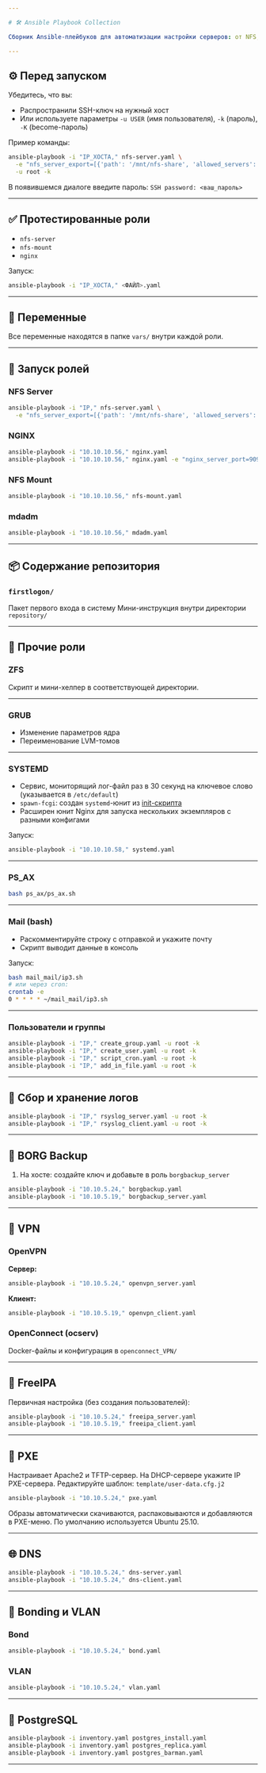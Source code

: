 ```yaml
---

# 🛠 Ansible Playbook Collection

Сборник Ansible-плейбуков для автоматизации настройки серверов: от NFS, VPN, FreeIPA, до логирования, PXE и PostgreSQL.

---
```


## ⚙️ Перед запуском

Убедитесь, что вы:

* Распространили SSH-ключ на нужный хост
* Или используете параметры `-u USER` (имя пользователя), `-k` (пароль), `-K` (become-пароль)

Пример команды:

```bash
ansible-playbook -i "IP_ХОСТА," nfs-server.yaml \
  -e "nfs_server_export=[{'path': '/mnt/nfs-share', 'allowed_servers': '*.home.lcl', 'allowed_parametrs': 'rw,sync,no_subtree_check,no_root_squash'}]" \
  -u root -k
```

В появившемся диалоге введите пароль:
`SSH password: <ваш_пароль>`

---

## ✅ Протестированные роли

* `nfs-server`
* `nfs-mount`
* `nginx`

Запуск:

```bash
ansible-playbook -i "IP_ХОСТА," <ФАЙЛ>.yaml
```

---

## 📁 Переменные

Все переменные находятся в папке `vars/` внутри каждой роли.

---

## 🚀 Запуск ролей

### NFS Server

```bash
ansible-playbook -i "IP," nfs-server.yaml \
  -e "nfs_server_export=[{'path': '/mnt/nfs-share', 'allowed_servers': '*.home.lcl', 'allowed_parametrs': 'rw,sync,no_subtree_check,no_root_squash'}]"
```

### NGINX

```bash
ansible-playbook -i "10.10.10.56," nginx.yaml
ansible-playbook -i "10.10.10.56," nginx.yaml -e "nginx_server_port=9090"
```

### NFS Mount

```bash
ansible-playbook -i "10.10.10.56," nfs-mount.yaml
```

### mdadm

```bash
ansible-playbook -i "10.10.10.56," mdadm.yaml
```

---

## 📦 Содержание репозитория

### `firstlogon/`

Пакет первого входа в систему
Мини-инструкция внутри директории `repository/`

---

## 🧠 Прочие роли

### ZFS

Скрипт и мини-хелпер в соответствующей директории.

---

### GRUB

* Изменение параметров ядра
* Переименование LVM-томов

---

### SYSTEMD

* Сервис, мониторящий лог-файл раз в 30 секунд на ключевое слово (указывается в `/etc/default`)
* `spawn-fcgi`: создан `systemd`-юнит из [init-скрипта](https://gist.github.com/cea2k/1318020)
* Расширен юнит Nginx для запуска нескольких экземпляров с разными конфигами

Запуск:

```bash
ansible-playbook -i "10.10.10.58," systemd.yaml
```

---

### PS\_AX

```bash
bash ps_ax/ps_ax.sh
```

---

### Mail (bash)

* Раскомментируйте строку с отправкой и укажите почту
* Скрипт выводит данные в консоль

Запуск:

```bash
bash mail_mail/ip3.sh
# или через cron:
crontab -e
0 * * * * ~/mail_mail/ip3.sh
```

---

### Пользователи и группы

```bash
ansible-playbook -i "IP," create_group.yaml -u root -k
ansible-playbook -i "IP," create_user.yaml -u root -k
ansible-playbook -i "IP," script_cron.yaml -u root -k
ansible-playbook -i "IP," add_in_file.yaml -u root -k
```

---

## 📝 Сбор и хранение логов

```bash
ansible-playbook -i "IP," rsyslog_server.yaml -u root -k
ansible-playbook -i "IP," rsyslog_client.yaml -u root -k
```

---

## 🔐 BORG Backup

1. На хосте: создайте ключ и добавьте в роль `borgbackup_server`

```bash
ansible-playbook -i "10.10.5.24," borgbackup.yaml
ansible-playbook -i "10.10.5.19," borgbackup_server.yaml
```

---

## 🔐 VPN

### OpenVPN

**Сервер:**

```bash
ansible-playbook -i "10.10.5.24," openvpn_server.yaml
```

**Клиент:**

```bash
ansible-playbook -i "10.10.5.19," openvpn_client.yaml
```

### OpenConnect (ocserv)

Docker-файлы и конфигурация в `openconnect_VPN/`

---

## 👤 FreeIPA

Первичная настройка (без создания пользователей):

```bash
ansible-playbook -i "10.10.5.24," freeipa_server.yaml
ansible-playbook -i "10.10.5.19," freeipa_client.yaml
```

---

## 📡 PXE

Настраивает Apache2 и TFTP-сервер.
На DHCP-сервере укажите IP PXE-сервера.
Редактируйте шаблон: `template/user-data.cfg.j2`

```bash
ansible-playbook -i "10.10.5.24," pxe.yaml
```

Образы автоматически скачиваются, распаковываются и добавляются в PXE-меню.
По умолчанию используется Ubuntu 25.10.

---

## 🌐 DNS

```bash
ansible-playbook -i "10.10.5.24," dns-server.yaml
ansible-playbook -i "10.10.5.24," dns-client.yaml
```

---

## 🔗 Bonding и VLAN

### Bond

```bash
ansible-playbook -i "10.10.5.24," bond.yaml
```

### VLAN

```bash
ansible-playbook -i "10.10.5.24," vlan.yaml
```

---

## 🐘 PostgreSQL

```bash
ansible-playbook -i inventory.yaml postgres_install.yaml
ansible-playbook -i inventory.yaml postgres_replica.yaml
ansible-playbook -i inventory.yaml postgres_barman.yaml
```

---
